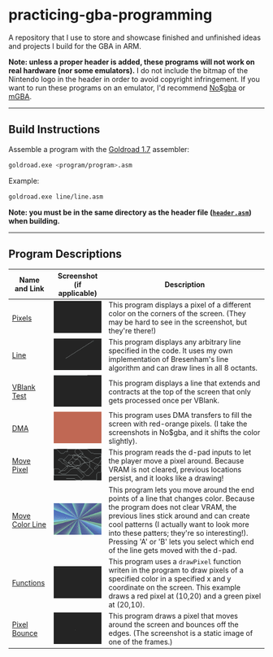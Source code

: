 # practicing-gba-programming
A repository that I use to store and showcase finished and unfinished ideas and projects I build for the GBA in ARM.

**Note: unless a proper header is added, these programs will not work on real hardware (nor some emulators).**
I do not include the bitmap of the Nintendo logo in the header in order to avoid copyright infringement.
If you want to run these programs on an emulator, I'd recommend [No$gba](https://problemkaputt.de/gba.htm) or [mGBA](https://mgba.io/).

---

## Build Instructions

Assemble a program with the [Goldroad 1.7](https://www.gbadev.org/tools.php?showinfo=192) assembler:
```sh
goldroad.exe <program/program>.asm
```
Example:
```sh
goldroad.exe line/line.asm
```
**Note: you must be in the same directory as the header file ([`header.asm`](header.asm)) when building.**

---

## Program Descriptions

Name and Link | Screenshot (if applicable) | Description
------------- | -------------------------- | -----------
[Pixels](pixels) | ![pixels screenshot](pixels/screenshot.png) | This program displays a pixel of a different color on the corners of the screen. (They may be hard to see in the screenshot, but they're there!)
[Line](line) | ![line screenshot](line/screenshot.png) | This program displays any arbitrary line specified in the code. It uses my own implementation of Bresenham's line algorithm and can draw lines in all 8 octants.
[VBlank Test](vblank_test) | ![vblank_test screenshot](vblank_test/screenshot.png) | This program displays a line that extends and contracts at the top of the screen that only gets processed once per VBlank.
[DMA](dma) | ![dma screenshot](dma/screenshot.png) | This program uses DMA transfers to fill the screen with red-orange pixels. (I take the screenshots in No$gba, and it shifts the color slightly).
[Move Pixel](move_pixel) | ![move_pixel screenshot](move_pixel/screenshot.png) | This program reads the d-pad inputs to let the player move a pixel around. Because VRAM is not cleared, previous locations persist, and it looks like a drawing!
[Move Color Line](move_color_line) | ![move_color_line screenshot](move_color_line/screenshot.png) | This program lets you move around the end points of a line that changes color. Because the program does not clear VRAM, the previous lines stick around and can create cool patterns (I actually want to look more into these patters; they're so interesting!). Pressing 'A' or 'B' lets you select which end of the line gets moved with the d-pad.
[Functions](functions) | ![functions screenshot](functions/screenshot.png) | This program uses a `drawPixel` function writen in the program to draw pixels of a specified color in a specified x and y coordinate on the screen. This example draws a red pixel at (10,20) and a green pixel at (20,10).
[Pixel Bounce](pixel_bounce) | ![pixel_bounce screenshot](pixel_bounce/screenshot.png) | This program draws a pixel that moves around the screen and bounces off the edges. (The screenshot is a static image of one of the frames.)
